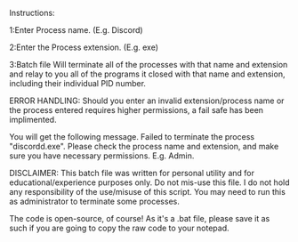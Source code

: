 Instructions:


1:Enter Process name. (E.g. Discord)

2:Enter the Process extension.  (E.g. exe) 

3:Batch file Will terminate all of the processes with that name and extension and relay to you all of the programs it closed with that name and extension, including their individual PID number.



ERROR HANDLING: Should you enter an invalid extension/process name or the process entered requires higher permissions, a fail safe has been implimented.

You will get the following message.
Failed to terminate the process "discordd.exe". Please check the process name and extension, and make sure you have necessary permissions. E.g. Admin.



DISCLAIMER: This batch file was written for personal utility and for educational/experience purposes only. Do not mis-use this file. I do not hold any responsibility of the use/misuse of this script.
You may need to run this as administrator to terminate some processes.

The code is open-source, of course! As it's a .bat file, please save it as such if you are going to copy the raw code to your notepad.
